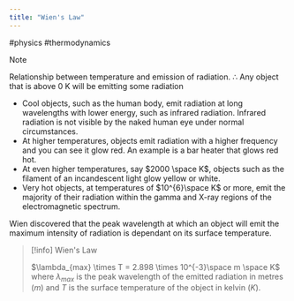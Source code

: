```yaml
---
title: "Wien's Law"
---
```

#physics #thermodynamics 

> [!note]
> 
> Relationship between temperature and emission of radiation.
> ∴ Any object that is above 0 K will be emitting some radiation

- Cool objects, such as the human body, emit radiation at long wavelengths with lower energy, such as infrared radiation. Infrared radiation is not visible by the naked human eye under normal circumstances.
- At higher temperatures, objects emit radiation with a higher frequency and you can see it glow red. An example is a bar heater that glows red hot.
- At even higher temperatures, say $2000 \space K$, objects such as the filament of an incandescent light glow yellow or white.
- Very hot objects, at temperatures of $10^{6}\space K$ or more, emit the majority of their radiation within the gamma and X-ray regions of the electromagnetic spectrum.

Wien discovered that the peak wavelength at which an object will emit the maximum intensity of radiation is dependant on its surface temperature.

> [!info] Wien's Law
> 
> $\lambda_{max} \times T = 2.898 \times 10^{-3}\space m \space K$
> where $\lambda_{max}$ is the peak wavelength of the emitted radiation in metres ($m$) and $T$ is the surface temperature of the object in kelvin ($K$).

